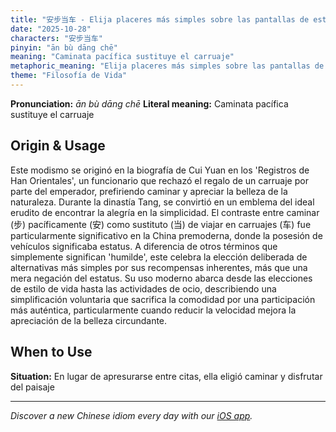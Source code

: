 ```yaml
---
title: "安步当车 - Elija placeres más simples sobre las pantallas de estado"
date: "2025-10-28"
characters: "安步当车"
pinyin: "ān bù dāng chē"
meaning: "Caminata pacífica sustituye el carruaje"
metaphoric_meaning: "Elija placeres más simples sobre las pantallas de estado"
theme: "Filosofía de Vida"
---
```


**Pronunciation:** *ān bù dāng chē*
**Literal meaning:** Caminata pacífica sustituye el carruaje

## Origin & Usage

Este modismo se originó en la biografía de Cui Yuan en los 'Registros de Han Orientales', un funcionario que rechazó el regalo de un carruaje por parte del emperador, prefiriendo caminar y apreciar la belleza de la naturaleza. Durante la dinastía Tang, se convirtió en un emblema del ideal erudito de encontrar la alegría en la simplicidad. El contraste entre caminar (步) pacíficamente (安) como sustituto (当) de viajar en carruajes (车) fue particularmente significativo en la China premoderna, donde la posesión de vehículos significaba estatus. A diferencia de otros términos que simplemente significan 'humilde', este celebra la elección deliberada de alternativas más simples por sus recompensas inherentes, más que una mera negación del estatus. Su uso moderno abarca desde las elecciones de estilo de vida hasta las actividades de ocio, describiendo una simplificación voluntaria que sacrifica la comodidad por una participación más auténtica, particularmente cuando reducir la velocidad mejora la apreciación de la belleza circundante.

## When to Use

**Situation:** En lugar de apresurarse entre citas, ella eligió caminar y disfrutar del paisaje

---

*Discover a new Chinese idiom every day with our [iOS app](https://apps.apple.com/us/app/daily-chinese-idioms/id6740611324).*
